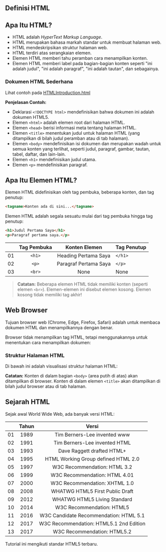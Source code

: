 ## Definisi HTML

## Apa Itu HTML?

- HTML adalah *HyperText Markup Language*.
- HTML merupakan bahasa markah standar untuk membuat halaman web.
- HTML mendeskripsikan struktur halaman web.
- HTML terdiri atas serangkaian elemen.
- Elemen HTML memberi tahu peramban cara menampilkan konten.
- Elemen HTML memberi label pada bagian-bagian konten seperti "ini adalah judul", "ini adalah paragraf", "ini adalah tautan", dan sebagainya.

### Dokumen HTML Sederhana

Lihat contoh pada [HTMLIntroduction.html](HTMLIntroduction.html)

**Penjelasan Contoh:**

- Deklarasi `<!DOCTYPE html>` mendefinisikan bahwa dokumen ini adalah dokumen HTML5.
- Elemen `<html>` adalah elemen root dari halaman HTML.
- Elemen `<head>` berisi informasi meta tentang halaman HTML.
- Elemen `<title>` menentukan judul untuk halaman HTML (yang ditampilkan di bilah judul peramban atau di tab halaman).
- Elemen `<body>` mendefinisikan isi dokumen dan merupakan wadah untuk semua konten yang terlihat, seperti judul, paragraf, gambar, tautan, tabel, daftar, dan lain-lain.
- Elemen `<h1>` mendefinisikan judul utama.
- Elemen `<p>` mendefinisikan paragraf.

## Apa Itu Elemen HTML?

Elemen HTML didefinisikan oleh tag pembuka, beberapa konten, dan tag penutup:
```html
<tagname>Konten ada di sini...</tagname>
```

Elemen HTML adalah segala sesuatu mulai dari tag pembuka hingga tag penutup:
```html
<h1>Judul Pertama Saya</h1>
<p>Paragraf pertama saya.</p>
```

|     | Tag Pembuka |     Konten Elemen     | Tag Penutup |
| :-: | :---------: | :-------------------: | ----------- |
| 01  |   `<h1>`   | Heading Pertama Saya  | `</h1>`        |
| 02  |   `<p>`    | Paragraf Pertama Saya | `</p>`         |
| 03  |   `<br>`   |         None          | None         |

> **Catatan:** Beberapa elemen HTML tidak memiliki konten (seperti elemen `<br>`). Elemen-elemen ini disebut elemen kosong. Elemen kosong tidak memiliki tag akhir!

## Web Browser

Tujuan browser web (Chrome, Edge, Firefox, Safari) adalah untuk membaca dokumen HTML dan menampilkannya dengan benar.

Browser tidak menampilkan tag HTML, tetapi menggunakannya untuk menentukan cara menampilkan dokumen:

### Struktur Halaman HTML

Di bawah ini adalah visualisasi struktur halaman HTML:

**Catatan:** Konten di dalam bagian `<body>` (area putih di atas) akan ditampilkan di browser. Konten di dalam elemen `<title>` akan ditampilkan di bilah judul browser atau di tab halaman.

## Sejarah HTML

Sejak awal World Wide Web, ada banyak versi HTML:

|     | Tahun |                  Versi                  |
| :-: | :---: | :-------------------------------------: |
| 01  | 1989  |      Tim Berners-Lee invented www       |
| 02  | 1991  |      Tim Berners-Lee invented HTML      |
| 03  | 1993  |       Dave Raggett drafted HTML+        |
| 04  | 1995  |   HTML Working Group defined HTML 2.0   |
| 05  | 1997  |      W3C Recommendation: HTML 3.2       |
| 06  | 1999  |      W3C Recommendation: HTML 4.01      |
| 07  | 2000  |      W3C Recommendation: XHTML 1.0      |
| 08  | 2008  |     WHATWG HTML5 First Public Draft     |
| 09  | 2012  |      WHATWG HTML5 Living Standard       |
| 10  | 2014  |        W3C Recommendation: HTML5        |
| 11  | 2016  | W3C Candidate Recommendation: HTML 5.1  |
| 12  | 2017  | W3C Recommendation: HTML5.1 2nd Edition |
| 13  | 2017  |       W3C Recommendation: HTML5.2       |

Tutorial ini mengikuti standar HTML5 terbaru.
